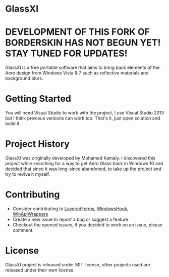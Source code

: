# GlassXI
# DEVELOPMENT OF THIS FORK OF BORDERSKIN HAS NOT BEGUN YET! STAY TUNED FOR UPDATES!

GlassXI is a free portable software that aims to bring back elements of the Aero design from Windows Vista & 7 such as reflective materials and background blurs.

# Getting Started
You will need Visual Studio to work with the project, I use Visual Studio 2013 but I think previous versions can work too.
That's it, just open solution and build it

# Project History
GlassXI was originally developed by Mohamed Kamaly. I discovered this project while searching for a way to get Aero Glass back in Windows 10 and decided that since it was long-since abandoned, to take up the project and try to revive it myself.

# Contributing
* Consider contributing to [LayeredForms], [WindowsHook], [WinApiWrappers]
* Create a new issue to report a bug or suggest a feature
* Checkout the opened issues, if you decided to work on an issue, please comment.

# License
GlassXI project is released under MIT license, other projects used are released under their own license.

[LayeredForms]:https://github.com/mohamedkomalo/LayeredForms

[WindowsHook]:https://github.com/mohamedkomalo/WindowsHook

[WinApiWrappers]:https://github.com/mohamedkomalo/WinApiWrappers
